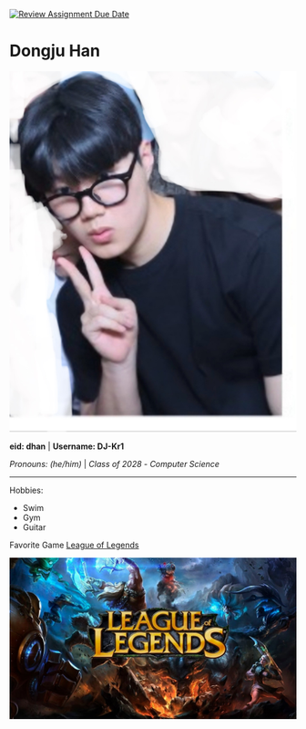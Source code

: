 [![Review Assignment Due Date](https://classroom.github.com/assets/deadline-readme-button-22041afd0340ce965d47ae6ef1cefeee28c7c493a6346c4f15d667ab976d596c.svg)](https://classroom.github.com/a/BpXStGJy)

# Dongju Han

![Picture of Myself](IMG_0023.jpg)

**eid: dhan** |
**Username: DJ-Kr1**

*Pronouns: (he/him)* |
*Class of 2028* -
*Computer Science*

---

Hobbies:
- Swim
- Gym
- Guitar
  
Favorite Game [League of Legends](https://www.leagueoflegends.com/en-us/)

![Picture of Myself](league-of-legends-pc-game-cover.jpg)
